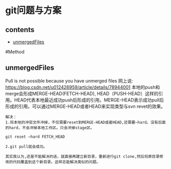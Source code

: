 # git问题与方案                                                                  
## contents                                                                
- [unmergedFiles](#unmergedFiles)                                                        

#Method
## unmergedFiles 
   Pull is not possible because you have unmerged files
   网上说: https://blog.csdn.net/u012426959/article/details/78944001
   本地的push和merge会形成MERGE-HEAD(FETCH-HEAD), HEAD（PUSH-HEAD）这样的引用。HEAD代表本地最近成功push后形成的引用。MERGE-HEAD表示成功pull后形成的引用。可以通过MERGE-HEAD或者HEAD来实现类型与svn revet的效果。

    解决：
    1.将本地的冲突文件冲掉，不仅需要reset到MERGE-HEAD或者HEAD,还需要–hard。没有后面的hard，不会冲掉本地工作区。只会冲掉stage区。

    git reset –hard FETCH_HEAD

    2.git pull就会成功。

    其实我认为,还是不能解决的话，就直接再建立新目录，重新进行git clone,然后将原目录修改的代码覆盖到这个新目录。这样总能解决类似的问题。